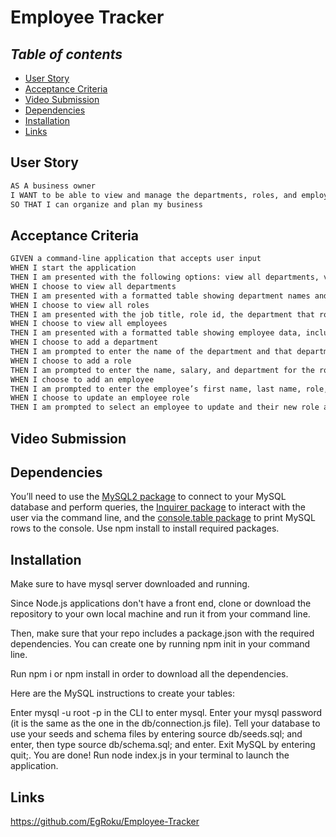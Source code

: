 # Employee Tracker

## **_Table of contents_**
* [User Story](#user-story)
* [Acceptance Criteria](#acceptance-criteria)
* [Video Submission](#video-submission)
* [Dependencies](#dependencies)
* [Installation](#installation)
* [Links](#links)

## User Story

```md
AS A business owner
I WANT to be able to view and manage the departments, roles, and employees in my company
SO THAT I can organize and plan my business
```

## Acceptance Criteria

```md
GIVEN a command-line application that accepts user input
WHEN I start the application
THEN I am presented with the following options: view all departments, view all roles, view all employees, add a department, add a role, add an employee, and update an employee role
WHEN I choose to view all departments
THEN I am presented with a formatted table showing department names and department ids
WHEN I choose to view all roles
THEN I am presented with the job title, role id, the department that role belongs to, and the salary for that role
WHEN I choose to view all employees
THEN I am presented with a formatted table showing employee data, including employee ids, first names, last names, job titles, departments, salaries, and managers that the employees report to
WHEN I choose to add a department
THEN I am prompted to enter the name of the department and that department is added to the database
WHEN I choose to add a role
THEN I am prompted to enter the name, salary, and department for the role and that role is added to the database
WHEN I choose to add an employee
THEN I am prompted to enter the employee’s first name, last name, role, and manager, and that employee is added to the database
WHEN I choose to update an employee role
THEN I am prompted to select an employee to update and their new role and this information is updated in the database 
```

## Video Submission



## Dependencies

You’ll need to use the [MySQL2 package](https://www.npmjs.com/package/mysql2) to connect to your MySQL database and perform queries, the [Inquirer package](https://www.npmjs.com/package/inquirer/v/8.2.4) to interact with the user via the command line, and the [console.table package](https://www.npmjs.com/package/console.table) to print MySQL rows to the console. Use npm install to install required packages. 

## Installation

Make sure to have mysql server downloaded and running.

Since Node.js applications don't have a front end, clone or download the repository to your own local machine and run it from your command line.

Then, make sure that your repo includes a package.json with the required dependencies. You can create one by running npm init in your command line.

Run npm i or npm install in order to download all the dependencies.

Here are the MySQL instructions to create your tables:

Enter mysql -u root -p in the CLI to enter mysql.
Enter your mysql password (it is the same as the one in the db/connection.js file).
Tell your database to use your seeds and schema files by entering source db/seeds.sql; and enter, then type source db/schema.sql; and enter.
Exit MySQL by entering quit;.
You are done!
Run node index.js in your terminal to launch the application.

## Links

https://github.com/EgRoku/Employee-Tracker



